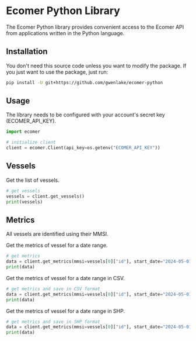 # Ecomer Python Library

The Ecomer Python library provides convenient access to the Ecomer API
from applications written in the Python language.


## Installation

You don't need this source code unless you want to modify the package. If you just
want to use the package, just run:

```sh
pip install -U git+https://github.com/gwenlake/ecomer-python
```

## Usage

The library needs to be configured with your account's secret key (ECOMER_API_KEY). 

```python
import ecomer

# initialize client
client = ecomer.Client(api_key=os.getenv("ECOMER_API_KEY"))
```

## Vessels

Get the list of vessels.

```python
# get vessels
vessels = client.get_vessels()
print(vessels)
```

## Metrics

All vessels are identified using their MMSI.

Get the metrics of vessel for a date range.

```python
# get metrics
data = client.get_metrics(mmsi=vessels[0]["id"], start_date="2024-05-01T00:00:00", end_date="2024-05-02T00:00:00")
print(data)
```

Get the metrics of vessel for a date range in CSV.

```python
# get metrics and save in CSV format
data = client.get_metrics(mmsi=vessels[0]["id"], start_date="2024-05-01T00:00:00", end_date="2024-05-02T00:00:00", save_format="csv")
print(data)
```

Get the metrics of vessel for a date range in SHP.

```python
# get metrics and save in SHP format
data = client.get_metrics(mmsi=vessels[0]["id"], start_date="2024-05-01T00:00:00", end_date="2024-05-02T00:00:00", save_format="shp")
print(data)
```

